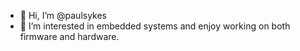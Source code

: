 - 👋 Hi, I’m @paulsykes
- 👀 I’m interested in embedded systems and enjoy working on both firmware and hardware. 

<!---
paulsykes/paulsykes is a ✨ special ✨ repository because its `README.md` (this file) appears on your GitHub profile.
You can click the Preview link to take a look at your changes.
--->
